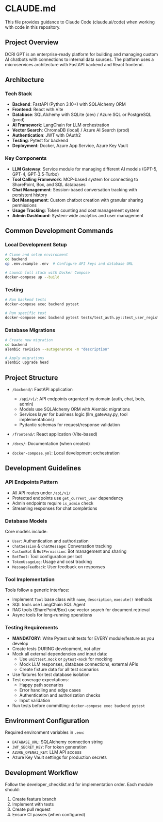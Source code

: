 # CLAUDE.md

This file provides guidance to Claude Code (claude.ai/code) when working with code in this repository.

## Project Overview

DCRI GPT is an enterprise-ready platform for building and managing custom AI chatbots with connections to internal data sources. The platform uses a microservices architecture with FastAPI backend and React frontend.

## Architecture

### Tech Stack
- **Backend**: FastAPI (Python 3.10+) with SQLAlchemy ORM
- **Frontend**: React with Vite
- **Database**: SQLAlchemy with SQLite (dev) / Azure SQL or PostgreSQL (prod)
- **AI Framework**: LangChain for LLM orchestration
- **Vector Search**: ChromaDB (local) / Azure AI Search (prod)
- **Authentication**: JWT with OAuth2
- **Testing**: Pytest for backend
- **Deployment**: Docker, Azure App Service, Azure Key Vault

### Key Components
- **LLM Gateway**: Service module for managing different AI models (GPT-5, GPT-4, GPT-3.5-Turbo)
- **Tool Calling Framework**: MCP-based system for connecting to SharePoint, Box, and SQL databases
- **Chat Management**: Session-based conversation tracking with persistent history
- **Bot Management**: Custom chatbot creation with granular sharing permissions
- **Usage Tracking**: Token counting and cost management system
- **Admin Dashboard**: System-wide analytics and user management

## Common Development Commands

### Local Development Setup
```bash
# Clone and setup environment
cd backend
cp .env.example .env  # Configure API keys and database URL

# Launch full stack with Docker Compose
docker-compose up --build
```

### Testing
```bash
# Run backend tests
docker-compose exec backend pytest

# Run specific test
docker-compose exec backend pytest tests/test_auth.py::test_user_registration
```

### Database Migrations
```bash
# Create new migration
cd backend
alembic revision --autogenerate -m "description"

# Apply migrations
alembic upgrade head
```

## Project Structure

- `/backend/`: FastAPI application
  - `/api/v1/`: API endpoints organized by domain (auth, chat, bots, admin)
  - Models use SQLAlchemy ORM with Alembic migrations
  - Services layer for business logic (llm_gateway.py, tool implementations)
  - Pydantic schemas for request/response validation
  
- `/frontend/`: React application (Vite-based)
  
- `/docs/`: Documentation (when created)

- `docker-compose.yml`: Local development orchestration

## Development Guidelines

### API Endpoints Pattern
- All API routes under `/api/v1/`
- Protected endpoints use `get_current_user` dependency
- Admin endpoints require `is_admin` check
- Streaming responses for chat completions

### Database Models
Core models include:
- `User`: Authentication and authorization
- `ChatSession` & `ChatMessage`: Conversation tracking
- `CustomBot` & `BotPermission`: Bot management and sharing
- `BotTool`: Tool configuration per bot
- `TokenUsageLog`: Usage and cost tracking
- `MessageFeedback`: User feedback on responses

### Tool Implementation
Tools follow a generic interface:
- Implement `Tool` base class with `name`, `description`, `execute()` methods
- SQL tools use LangChain SQL Agent
- RAG tools (SharePoint/Box) use vector search for document retrieval
- Async tools for long-running operations

### Testing Requirements
- **MANDATORY**: Write Pytest unit tests for EVERY module/feature as you develop
- Create tests DURING development, not after
- Mock all external dependencies and input data:
  - Use `unittest.mock` or `pytest-mock` for mocking
  - Mock LLM responses, database connections, external APIs
  - Create fixture data for all test scenarios
- Use fixtures for test database isolation
- Test coverage expectations:
  - Happy path scenarios
  - Error handling and edge cases
  - Authentication and authorization checks
  - Input validation
- Run tests before committing: `docker-compose exec backend pytest`

## Environment Configuration

Required environment variables in `.env`:
- `DATABASE_URL`: SQLAlchemy connection string
- `JWT_SECRET_KEY`: For token generation
- `AZURE_OPENAI_KEY`: LLM API access
- Azure Key Vault settings for production secrets

## Development Workflow

Follow the developer_checklist.md for implementation order. Each module should:
1. Create feature branch
2. Implement with tests
3. Create pull request
4. Ensure CI passes (when configured)